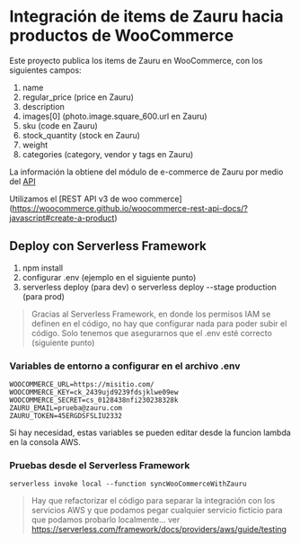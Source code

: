 #  Integración de items de Zauru hacia productos de WooCommerce

Este proyecto publica los items de Zauru en WooCommerce, con los siguientes campos:
1. name
2. regular_price (price en Zauru)
3. description
4. images[0] (photo.image.square_600.url en Zauru)
5. sku (code en Zauru)
6. stock_quantity (stock en Zauru)
7. weight
8. categories (category, vendor y tags en Zauru)

La información la obtiene del módulo de e-commerce de Zauru por medio del [API](https://docs.zauru.com/e-commerce/solicitar-los-items-disponibles)

Utilizamos el [REST API v3 de woo commerce] (https://woocommerce.github.io/woocommerce-rest-api-docs/?javascript#create-a-product)

## Deploy con Serverless Framework
1. npm install
2. configurar .env (ejemplo en el siguiente punto)
3. serverless deploy (para dev) o serverless deploy --stage production (para prod)

> Gracias al Serverless Framework, en donde los permisos IAM se definen en el código, no hay que configurar nada para poder subir el código. Solo tenemos que asegurarnos que el .env esté correcto (siguiente punto)

### Variables de entorno a configurar en el archivo .env
```
WOOCOMMERCE_URL=https://misitio.com/
WOOCOMMERCE_KEY=ck_2439ujd9239fdsjklwe09ew
WOOCOMMERCE_SECRET=cs_0128438nfi230238328k
ZAURU_EMAIL=prueba@zauru.com
ZAURU_TOKEN=45ERGDSFSLIU2332
```

Si hay necesidad, estas variables se pueden editar desde la funcion lambda en la consola AWS.

### Pruebas desde el Serverless Framework

```
serverless invoke local --function syncWooCommerceWithZauru
```

> Hay que refactorizar el código para separar la integración con los servicios AWS y que podamos pegar cualquier servicio ficticio para que podamos probarlo localmente... ver https://serverless.com/framework/docs/providers/aws/guide/testing